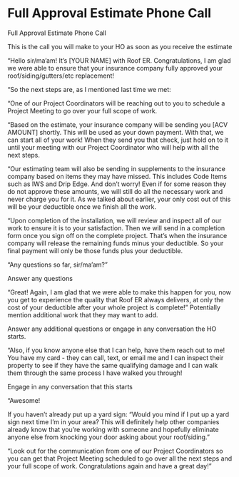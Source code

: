 # Full Approval Estimate Phone Call

Full Approval Estimate Phone Call

This is the call you will make to your HO as soon as you receive the estimate

“Hello sir/ma’am! It’s [YOUR NAME] with Roof ER. Congratulations, I am glad we were able to ensure that your insurance company fully approved your roof/siding/gutters/etc replacement!

“So the next steps are, as I mentioned last time we met:

“One of our Project Coordinators will be reaching out to you to schedule a Project Meeting to go over your full scope of work.

“Based on the estimate, your insurance company will be sending you [ACV AMOUNT] shortly.  This will be used as your down payment.  With that, we can start all of your work! When they send you that check, just hold on to it until your meeting with our Project Coordinator who will help with all the next steps.

“Our estimating team will also be sending in supplements to the insurance company based on items they may have missed. This includes Code Items such as IWS and Drip Edge. And don’t worry! Even if for some reason they do not approve these amounts, we will still do all the necessary work and never charge you for it.  As we talked about earlier, your only cost out of this will be your deductible once we finish all the work.

“Upon completion of the installation, we will review and inspect all of our work to ensure it is to your satisfaction.  Then we will send in a completion form once you sign off on the complete project.  That’s when the insurance company will release the remaining funds minus your deductible.  So your final payment will only be those funds plus your deductible.

“Any questions so far, sir/ma’am?”

Answer any questions

“Great! Again, I am glad that we were able to make this happen for you, now you get to experience the quality that Roof ER always delivers, at only the cost of your deductible after your whole project is complete!” Potentially mention additional work that they may want to add.

Answer any additional questions or engage in any conversation the HO starts.

“Also, if you know anyone else that I can help, have them reach out to me! You have my card - they can call, text, or email me and I can inspect their property to see if they have the same qualifying damage and I can walk them through the same process I have walked you through!

Engage in any conversation that this starts

“Awesome!

If you haven’t already put up a yard sign: “Would you mind if I put up a yard sign next time I’m in your area? This will definitely help other companies already know that you’re working with someone and hopefully eliminate anyone else from knocking your door asking about your roof/siding.”

“Look out for the communication from one of our Project Coordinators so you can get that Project Meeting scheduled to go over all the next steps and your full scope of work.  Congratulations again and have a great day!”